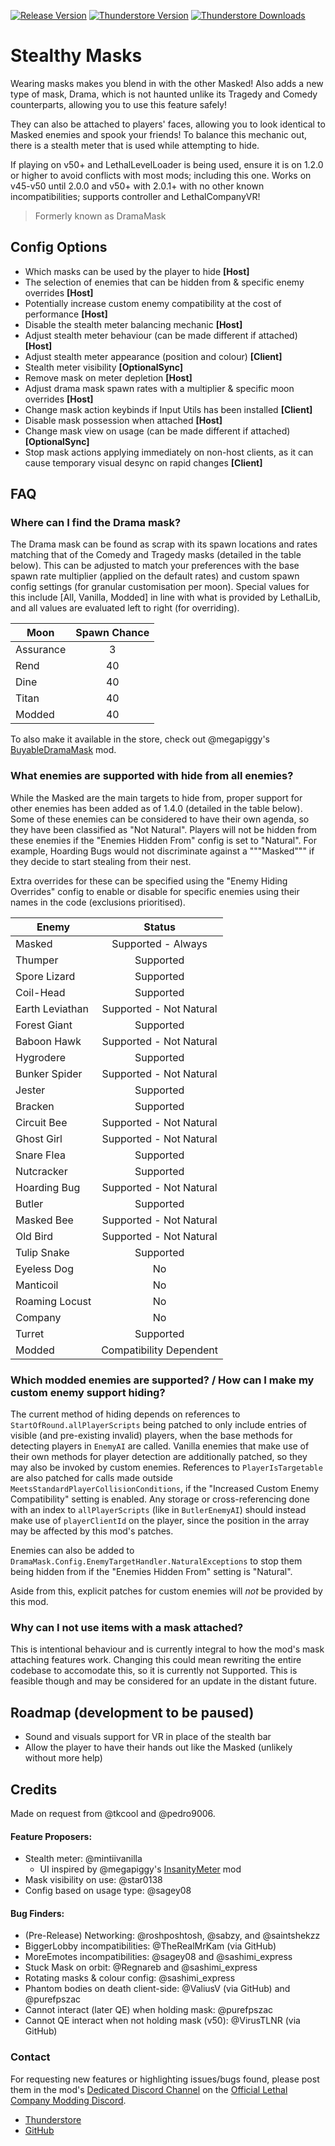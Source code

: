 [![Release Version](https://img.shields.io/github/v/release/Henit3/DramaMask?style=for-the-badge&logo=github)](https://github.com/Henit3d/DramaMask/releases)
[![Thunderstore Version](https://img.shields.io/thunderstore/v/necrowing/DramaMask?style=for-the-badge&logo=thunderstore&logoColor=white)](https://thunderstore.io/c/lethal-company/p/necrowing/DramaMask/)
[![Thunderstore Downloads](https://img.shields.io/thunderstore/dt/necrowing/DramaMask?style=for-the-badge&logo=thunderstore&logoColor=white)](https://thunderstore.io/c/lethal-company/p/necrowing/DramaMask/)

# Stealthy Masks

Wearing masks makes you blend in with the other Masked!
Also adds a new type of mask, Drama, which is not haunted unlike its Tragedy and Comedy counterparts, allowing you to use this feature safely!

They can also be attached to players' faces, allowing you to look identical to Masked enemies and spook your friends!
To balance this mechanic out, there is a stealth meter that is used while attempting to hide.

If playing on v50+ and LethalLevelLoader is being used, ensure it is on 1.2.0 or higher to avoid conflicts with most mods; including this one. 
Works on v45-v50 until 2.0.0 and v50+ with 2.0.1+ with no other known incompatibilities; supports controller and LethalCompanyVR!

> Formerly known as DramaMask

## Config Options
* Which masks can be used by the player to hide **[Host]**
* The selection of enemies that can be hidden from & specific enemy overrides **[Host]**
* Potentially increase custom enemy compatibility at the cost of performance **[Host]**
* Disable the stealth meter balancing mechanic **[Host]**
* Adjust stealth meter behaviour (can be made different if attached) **[Host]**
* Adjust stealth meter appearance (position and colour) **[Client]**
* Stealth meter visibility **[OptionalSync]**
* Remove mask on meter depletion **[Host]**
* Adjust drama mask spawn rates with a multiplier & specific moon overrides **[Host]**
* Change mask action keybinds if Input Utils has been installed **[Client]**
* Disable mask possession when attached **[Host]**
* Change mask view on usage (can be made different if attached) **[OptionalSync]**
* Stop mask actions applying immediately on non-host clients, as it can cause temporary visual desync on rapid changes **[Client]**

## FAQ
### Where can I find the Drama mask?
The Drama mask can be found as scrap with its spawn locations and rates matching that of the Comedy and Tragedy masks (detailed in the table below).
This can be adjusted to match your preferences with the base spawn rate multiplier (applied on the default rates) and custom spawn config settings (for granular customisation per moon).
Special values for this include [All, Vanilla, Modded] in line with what is provided by LethalLib, and all values are evaluated left to right (for overriding).

|Moon		|Spawn Chance	|
|-----------|:-------------:|
|Assurance 	|3				|
|Rend      	|40				|
|Dine      	|40				|
|Titan		|40				|
|Modded		|40				|

To also make it available in the store, check out @megapiggy's [BuyableDramaMask](https://thunderstore.io/c/lethal-company/p/MegaPiggy/BuyableDramaMask/) mod.

### What enemies are supported with hide from all enemies?
While the Masked are the main targets to hide from, proper support for other enemies has been added as of 1.4.0 (detailed in the table below).
Some of these enemies can be considered to have their own agenda, so they have been classified as "Not Natural".
Players will not be hidden from these enemies if the "Enemies Hidden From" config is set to "Natural".
For example, Hoarding Bugs would not discriminate against a """Masked""" if they decide to start stealing from their nest.

Extra overrides for these can be specified using the "Enemy Hiding Overrides" config to enable or disable for specific enemies using their names in the code (exclusions prioritised).

|Enemy			|Status					|
|---------------|:---------------------:|
|Masked 		|Supported - Always		|
|Thumper      	|Supported				|
|Spore Lizard	|Supported				|
|Coil-Head		|Supported				|
|Earth Leviathan|Supported - Not Natural|
|Forest Giant	|Supported				|
|Baboon Hawk	|Supported - Not Natural|
|Hygrodere		|Supported				|
|Bunker Spider	|Supported - Not Natural|
|Jester			|Supported				|
|Bracken		|Supported				|
|Circuit Bee	|Supported - Not Natural|
|Ghost Girl		|Supported - Not Natural|
|Snare Flea		|Supported				|
|Nutcracker		|Supported				|
|Hoarding Bug	|Supported - Not Natural|
|Butler			|Supported				|
|Masked Bee		|Supported - Not Natural|
|Old Bird		|Supported - Not Natural|
|Tulip Snake	|Supported				|
|Eyeless Dog	|No						|
|Manticoil		|No						|
|Roaming Locust	|No						|
|Company		|No						|
|Turret			|Supported				|
|Modded			|Compatibility Dependent|

### Which modded enemies are supported? / How can I make my custom enemy support hiding?
The current method of hiding depends on references to `StartOfRound.allPlayerScripts` being patched to only include entries of visible (and pre-existing invalid) players,
when the base methods for detecting players in `EnemyAI` are called.
Vanilla enemies that make use of their own methods for player detection are additionally patched, so they may also be invoked by custom enemies.
References to `PlayerIsTargetable` are also patched for calls made outside `MeetsStandardPlayerCollisionConditions`, if the "Increased Custom Enemy Compatibility" setting is enabled.
Any storage or cross-referencing done with an index to `allPlayerScripts` (like in `ButlerEnemyAI`) should instead make use of `playerClientId` on the player,
since the position in the array may be affected by this mod's patches.

Enemies can also be added to `DramaMask.Config.EnemyTargetHandler.NaturalExceptions` to stop them being hidden from if the "Enemies Hidden From" setting is "Natural".

Aside from this, explicit patches for custom enemies will _not_ be provided by this mod.

### Why can I not use items with a mask attached?
This is intentional behaviour and is currently integral to how the mod's mask attaching features work. Changing this could mean rewriting the entire codebase to accomodate this, so it is currently not Supported. This is feasible though and may be considered for an update in the distant future.

## Roadmap (development to be paused)
* Sound and visuals support for VR in place of the stealth bar
* Allow the player to have their hands out like the Masked (unlikely without more help)

## Credits
Made on request from @tkcool and @pedro9006.

#### Feature Proposers:
* Stealth meter: @mintiivanilla
	* UI inspired by @megapiggy's
	[InsanityMeter](https://thunderstore.io/c/lethal-company/p/MegaPiggy/InsanityMeter/) mod
* Mask visibility on use: @star0138
* Config based on usage type: @sagey08

#### Bug Finders:
* (Pre-Release) Networking: @roshposhtosh, @sabzy, and @saintshekzz
* BiggerLobby incompatibilities: @TheRealMrKam (via GitHub)
* MoreEmotes incompatibilities: @sagey08 and @sashimi_express
* Stuck Mask on orbit: @Regnareb and @sashimi_express
* Rotating masks & colour config: @sashimi_express
* Phantom bodies on death client-side: @ValiusV (via GitHub) and @purefpszac
* Cannot interact (later QE) when holding mask: @purefpszac
* Cannot QE interact when not holding mask (v50): @VirusTLNR (via GitHub)

### Contact
For requesting new features or highlighting issues/bugs found, please post them in the mod's
[Dedicated Discord Channel](https://discord.com/channels/1168655651455639582/1209275419505860719)
on the [Official Lethal Company Modding Discord](https://discord.gg/XeyYqRdRGC).

* [Thunderstore](https://thunderstore.io/c/lethal-company/p/necrowing/DramaMask/)
* [GitHub](https://github.com/Henit3/DramaMask)
